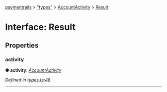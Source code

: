 [paymentrails](../README.md) > ["types"](../modules/_types_.md) > [AccountActivity](../modules/_types_.accountactivity.md) > [Result](../interfaces/_types_.accountactivity.result.md)



# Interface: Result


## Properties
<a id="activity"></a>

###  activity

**●  activity**:  *[AccountActivity](_types_.accountactivity.accountactivity.md)* 

*Defined in [types.ts:48](https://github.com/PaymentRails/javascript-sdk/blob/e46ce8e/lib/types.ts#L48)*





___


